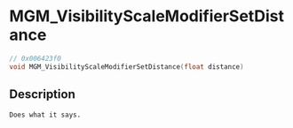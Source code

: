 # MGM_VisibilityScaleModifierSetDistance
```c
// 0x006423f0
void MGM_VisibilityScaleModifierSetDistance(float distance)
```
## Description
```
Does what it says.
```
